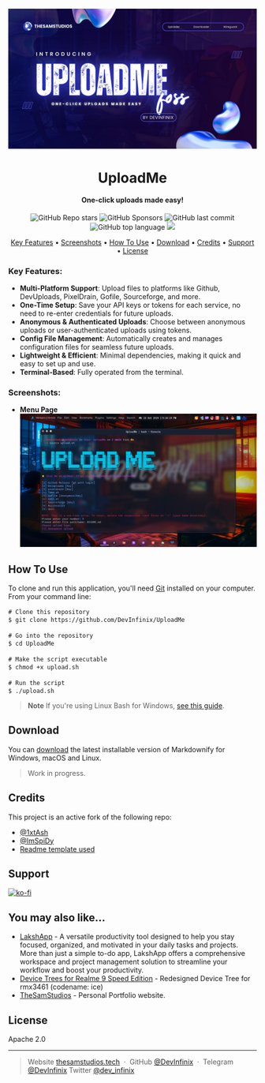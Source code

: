 ![banner](https://raw.githubusercontent.com/DevInfinix/UploadMe/main/images/upload_me-banner.jpg)
<h1 align="center">
    UploadMe
</h1>
<h4 align="center">One-click uploads made easy!</h4>
<p align="center">
  <img alt="GitHub Repo stars" src="https://img.shields.io/github/stars/DevInfinix/UploadMe?style=flat">
  <img alt="GitHub Sponsors" src="https://img.shields.io/github/sponsors/DevInfinix?style=flat">
  <img alt="GitHub last commit" src="https://img.shields.io/github/last-commit/DevInfinix/UploadMe">
  <img alt="GitHub top language" src="https://img.shields.io/github/languages/top/DevInfinix/UploadMe">
  <a href="https://ko-fi.com/devinfinix">
    <img src="https://img.shields.io/badge/$-donate-ff69b4.svg?maxAge=2592000&amp;style=flat">
  </a>
</p>

<p align="center">
  <a href="#key-features">Key Features</a> •
  <a href=#screenshots">Screenshots</a> •
  <a href="#how-to-use">How To Use</a> •
  <a href="#download">Download</a> •
  <a href="#credits">Credits</a> •
  <a href="#support">Support</a> •
  <a href="#license">License</a>
</p>


### Key Features:
- **Multi-Platform Support**: Upload files to platforms like Github, DevUploads, PixelDrain, Gofile, Sourceforge, and more.
- **One-Time Setup**: Save your API keys or tokens for each service, no need to re-enter credentials for future uploads.
- **Anonymous & Authenticated Uploads**: Choose between anonymous uploads or user-authenticated uploads using tokens.
- **Config File Management**: Automatically creates and manages configuration files for seamless future uploads.
- **Lightweight & Efficient**: Minimal dependencies, making it quick and easy to set up and use.
- **Terminal-Based**: Fully operated from the terminal.

### Screenshots:
- **Menu Page**
![screenshot-menu](https://raw.githubusercontent.com/DevInfinix/UploadMe/main/images/uploadme-screenshot-1.png)

## How To Use

To clone and run this application, you'll need [Git](https://git-scm.com) installed on your computer. From your command line:

```
# Clone this repository
$ git clone https://github.com/DevInfinix/UploadMe

# Go into the repository
$ cd UploadMe

# Make the script executable
$ chmod +x upload.sh

# Run the script
$ ./upload.sh
```

> **Note**
> If you're using Linux Bash for Windows, [see this guide](https://www.howtogeek.com/261575/how-to-run-graphical-linux-desktop-applications-from-windows-10s-bash-shell/).

## Download

You can [download](https://github.com/amitmerchant1990/electron-markdownify/releases) the latest installable version of Markdownify for Windows, macOS and Linux.
> Work in progress.

## Credits

This project is an active fork of the following repo:

- [@1xtAsh](https://github.com/1xtAsh/MyScripts)
- [@ImSpiDy](https://github.com/ImSpiDy/MyScripts)
- [Readme template used](https://www.readme-templates.com/)

## Support

[![ko-fi](https://ko-fi.com/img/githubbutton_sm.svg)](https://ko-fi.com/M4M65TDE4)

## You may also like...

- [LakshApp](https://github.com/DevInfinix/LakshAppFocus) - A versatile productivity tool designed to help you stay focused, organized, and motivated in your daily tasks and projects. More than just a simple to-do app, LakshApp offers a comprehensive workspace and project management solution to streamline your workflow and boost your productivity.
- [Device Trees for Realme 9 Speed Edition](https://github.com/DevInfinix/android_device_realme_ice) - Redesigned Device Tree for rmx3461 (codename: ice)
- [TheSamStudios](https://thesamstudios.tech) - Personal Portfolio website.


## License

Apache 2.0

---

> Website [thesamstudios.tech](https://www.thesamstudios.tech) &nbsp;&middot;&nbsp;
> GitHub [@DevInfinix](https://github.com/DevInfinix) &nbsp;&middot;&nbsp;
> Telegram [@DevInfinix](https://t.me/devinfinix_labs_discussions)
> Twitter [@dev_infinix](https://twitter.com/dev_infinix)

